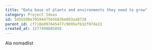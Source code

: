 ```yaml
---
title: "Data base of plants and environments they need to grow"
category: Project Ideas
id: 5d5b500e70594475b5683be893aa8728
parent_id: cf710e097645477c9695efb32f07de22
created_at: 1577498885858
---
```


Ala nomadlist
    